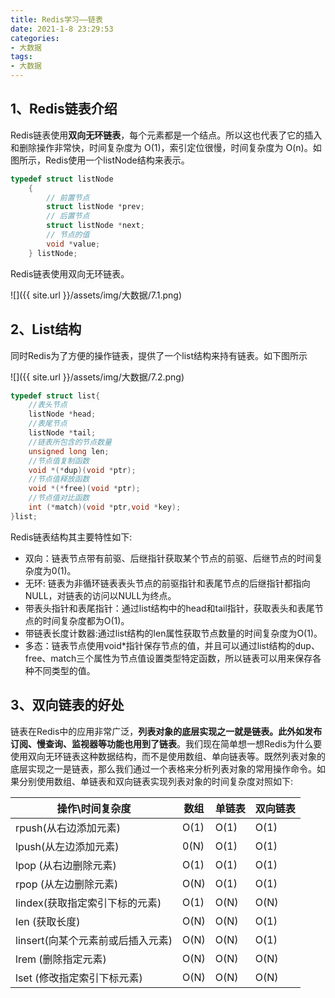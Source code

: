```yaml
---
title: Redis学习——链表
date: 2021-1-8 23:29:53
categories:
- 大数据
tags:
- 大数据
---
```


## 1、Redis链表介绍

​     Redis链表使用**双向无环链表**，每个元素都是一个结点。所以这也代表了它的插入和删除操作非常快，时间复杂度为 O(1)，索引定位很慢，时间复杂度为 O(n)。如图所示，Redis使用一个listNode结构来表示。

```c
typedef struct listNode
	{ 
		// 前置节点 
		struct listNode *prev; 
		// 后置节点 
		struct listNode *next; 
		// 节点的值 
		void *value; 
	} listNode;
```

Redis链表使用双向无环链表。

![]({{ site.url }}/assets/img/大数据/7.1.png)


## 2、List结构

同时Redis为了方便的操作链表，提供了一个list结构来持有链表。如下图所示

![]({{ site.url }}/assets/img/大数据/7.2.png)


```c
typedef struct list{
    //表头节点
    listNode *head;
    //表尾节点
    listNode *tail;
    //链表所包含的节点数量
    unsigned long len;
    //节点值复制函数
    void *(*dup)(void *ptr);
    //节点值释放函数
    void *(*free)(void *ptr);
    //节点值对比函数
    int (*match)(void *ptr,void *key);
}list;
```

Redis链表结构其主要特性如下:

- 双向：链表节点带有前驱、后继指针获取某个节点的前驱、后继节点的时间复杂度为0(1)。
- 无环: 链表为非循环链表表头节点的前驱指针和表尾节点的后继指针都指向NULL，对链表的访问以NULL为终点。
- 带表头指针和表尾指针：通过list结构中的head和tail指针，获取表头和表尾节点的时间复杂度都为O(1)。
- 带链表长度计数器:通过list结构的len属性获取节点数量的时间复杂度为O(1)。
- 多态：链表节点使用void*指针保存节点的值，并且可以通过list结构的dup、free、match三个属性为节点值设置类型特定函数，所以链表可以用来保存各种不同类型的值。

## 3、双向链表的好处

​     链表在Redis中的应用非常广泛，**列表对象的底层实现之一就是链表。此外如发布订阅、慢查询、监视器等功能也用到了链表**。我们现在简单想一想Redis为什么要使用双向无环链表这种数据结构，而不是使用数组、单向链表等。既然列表对象的底层实现之一是链表，那么我们通过一个表格来分析列表对象的常用操作命令。如果分别使用数组、单链表和双向链表实现列表对象的时间复杂度对照如下:

| 操作\时间复杂度                   | 数组 | 单链表 | 双向链表 |
| --------------------------------- | ---- | ------ | -------- |
| rpush(从右边添加元素)             | O(1) | O(1)   | O(1)     |
| lpush(从左边添加元素)             | 0(N) | O(1)   | O(1)     |
| lpop (从右边删除元素)             | O(1) | O(1)   | O(1)     |
| rpop (从左边删除元素)             | O(N) | O(1)   | O(1)     |
| lindex(获取指定索引下标的元素)    | O(1) | O(N)   | O(N)     |
| len (获取长度)                    | O(N) | O(N)   | O(1)     |
| linsert(向某个元素前或后插入元素) | O(N) | O(N)   | O(1)     |
| lrem (删除指定元素)               | O(N) | O(N)   | O(N)     |
| lset (修改指定索引下标元素)       | O(N) | O(N)   | O(N)     |
